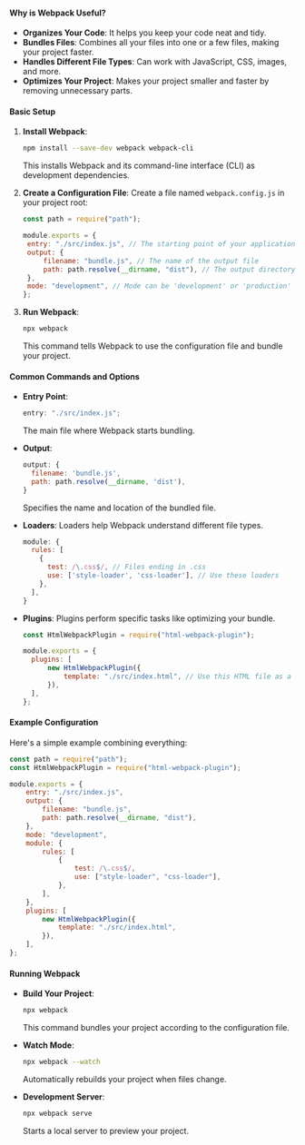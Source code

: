 #### Why is Webpack Useful?

- **Organizes Your Code**: It helps you keep your code neat and tidy.
- **Bundles Files**: Combines all your files into one or a few files, making your project faster.
- **Handles Different File Types**: Can work with JavaScript, CSS, images, and more.
- **Optimizes Your Project**: Makes your project smaller and faster by removing unnecessary parts.

#### Basic Setup

1. **Install Webpack**:

   ```bash
   npm install --save-dev webpack webpack-cli
   ```

   This installs Webpack and its command-line interface (CLI) as development dependencies.

2. **Create a Configuration File**:
   Create a file named `webpack.config.js` in your project root:

   ```javascript
   const path = require("path");

   module.exports = {
   	entry: "./src/index.js", // The starting point of your application
   	output: {
   		filename: "bundle.js", // The name of the output file
   		path: path.resolve(__dirname, "dist"), // The output directory
   	},
   	mode: "development", // Mode can be 'development' or 'production'
   };
   ```

3. **Run Webpack**:
   ```bash
   npx webpack
   ```
   This command tells Webpack to use the configuration file and bundle your project.

#### Common Commands and Options

- **Entry Point**:

  ```javascript
  entry: "./src/index.js";
  ```

  The main file where Webpack starts bundling.

- **Output**:

  ```javascript
  output: {
    filename: 'bundle.js',
    path: path.resolve(__dirname, 'dist'),
  }
  ```

  Specifies the name and location of the bundled file.

- **Loaders**:
  Loaders help Webpack understand different file types.

  ```javascript
  module: {
    rules: [
      {
        test: /\.css$/, // Files ending in .css
        use: ['style-loader', 'css-loader'], // Use these loaders
      },
    ],
  }
  ```

- **Plugins**:
  Plugins perform specific tasks like optimizing your bundle.

  ```javascript
  const HtmlWebpackPlugin = require("html-webpack-plugin");

  module.exports = {
  	plugins: [
  		new HtmlWebpackPlugin({
  			template: "./src/index.html", // Use this HTML file as a template
  		}),
  	],
  };
  ```

#### Example Configuration

Here's a simple example combining everything:

```javascript
const path = require("path");
const HtmlWebpackPlugin = require("html-webpack-plugin");

module.exports = {
	entry: "./src/index.js",
	output: {
		filename: "bundle.js",
		path: path.resolve(__dirname, "dist"),
	},
	mode: "development",
	module: {
		rules: [
			{
				test: /\.css$/,
				use: ["style-loader", "css-loader"],
			},
		],
	},
	plugins: [
		new HtmlWebpackPlugin({
			template: "./src/index.html",
		}),
	],
};
```

#### Running Webpack

- **Build Your Project**:

  ```bash
  npx webpack
  ```

  This command bundles your project according to the configuration file.

- **Watch Mode**:

  ```bash
  npx webpack --watch
  ```

  Automatically rebuilds your project when files change.

- **Development Server**:
  ```bash
  npx webpack serve
  ```
  Starts a local server to preview your project.
